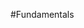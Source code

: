 <properties linkid="manage-windows-fundamentals" urlDisplayName="Fundamentals" pageTitle="Windows Azure Windows virtual machine fundamentals" Title="Windows Azure Windows virtual machine fundamentals" metaKeywords="Azure VMs, Windows vms, Windows virtual machine, Azure virtual machine" Description="Find introductory topics about using Windows Server virtual machines in Windows Azure." metaCanonical="" disqusComments="0" umbracoNaviHide="0" />



#Fundamentals

<div chunk="../../../Shared/Chunks/fundamentals-landing.md" />